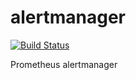 # alertmanager

[![Build Status](https://travis-ci.org/katosys/alertmanager.svg?branch=master)](https://travis-ci.org/katosys/alertmanager)

Prometheus alertmanager
